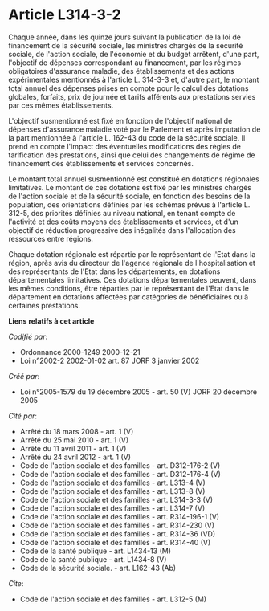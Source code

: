 # Article L314-3-2

Chaque année, dans les quinze jours suivant la publication de la loi de financement de la sécurité sociale, les ministres
chargés de la sécurité sociale, de l'action sociale, de l'économie et du budget arrêtent, d'une part, l'objectif de dépenses
correspondant au financement, par les régimes obligatoires d'assurance maladie, des établissements et des actions
expérimentales mentionnés à l'article L. 314-3-3 et, d'autre part, le montant total annuel des dépenses prises en compte pour
le calcul des dotations globales, forfaits, prix de journée et tarifs afférents aux prestations servies par ces mêmes
établissements.

L'objectif susmentionné est fixé en fonction de l'objectif national de dépenses d'assurance maladie voté par le Parlement et
après imputation de la part mentionnée à l'article L. 162-43 du code de la sécurité sociale. Il prend en compte l'impact des
éventuelles modifications des règles de tarification des prestations, ainsi que celui des changements de régime de
financement des établissements et services concernés.

Le montant total annuel susmentionné est constitué en dotations régionales limitatives. Le montant de ces dotations est fixé
par les ministres chargés de l'action sociale et de la sécurité sociale, en fonction des besoins de la population, des
orientations définies par les schémas prévus à l'article L. 312-5, des priorités définies au niveau national, en tenant
compte de l'activité et des coûts moyens des établissements et services, et d'un objectif de réduction progressive des
inégalités dans l'allocation des ressources entre régions.

Chaque dotation régionale est répartie par le représentant de l'Etat dans la région, après avis du directeur de l'agence
régionale de l'hospitalisation et des représentants de l'Etat dans les départements, en dotations départementales
limitatives. Ces dotations départementales peuvent, dans les mêmes conditions, être réparties par le représentant de l'Etat
dans le département en dotations affectées par catégories de bénéficiaires ou à certaines prestations.

**Liens relatifs à cet article**

_Codifié par_:

  - Ordonnance 2000-1249 2000-12-21
  - Loi n°2002-2 2002-01-02 art. 87 JORF 3 janvier 2002

_Créé par_:

  - Loi n°2005-1579 du 19 décembre 2005 - art. 50 (V) JORF 20 décembre 2005

_Cité par_:

  - Arrêté du 18 mars 2008 - art. 1 (V)
  - Arrêté du 25 mai 2010 - art. 1 (V)
  - Arrêté du 11 avril 2011 - art. 1 (V)
  - Arrêté du 24 avril 2012 - art. 1 (V)
  - Code de l'action sociale et des familles - art. D312-176-2 (V)
  - Code de l'action sociale et des familles - art. D312-176-4 (V)
  - Code de l'action sociale et des familles - art. L313-4 (V)
  - Code de l'action sociale et des familles - art. L313-8 (V)
  - Code de l'action sociale et des familles - art. L314-3-3 (V)
  - Code de l'action sociale et des familles - art. L314-7 (V)
  - Code de l'action sociale et des familles - art. R314-196-1 (V)
  - Code de l'action sociale et des familles - art. R314-230 (V)
  - Code de l'action sociale et des familles - art. R314-36 (VD)
  - Code de l'action sociale et des familles - art. R314-40 (V)
  - Code de la santé publique - art. L1434-13 (M)
  - Code de la santé publique - art. L1434-8 (V)
  - Code de la sécurité sociale. - art. L162-43 (Ab)

_Cite_:

  - Code de l'action sociale et des familles - art. L312-5 (M)

